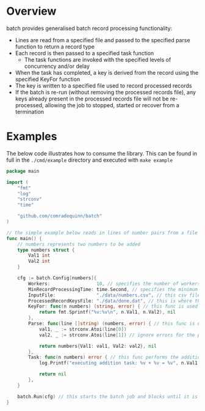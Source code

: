 # Overview

batch provides generalised batch record processing functionality:

* Lines are read from a specified file and passed to the specified parse function to return a record type
* Each record is then passed to a specified task function
  * The task functions are invoked with the specified levels of concurrency and/or delay
* When the task has completed, a key is derived from the record using the specified KeyFor function
* The key is written to a specified file used to record processed records
* If the batch is re-run (without removing the processed records file), any keys already present in the processed records file will not be re-processed, allowing the job to stopped, started or recover from a termination

# Examples

The below code illustrates how to consume the library. This can be found in full in the `./cmd/example` directory and executed with `make example`

```go
package main

import (
	"fmt"
	"log"
	"strconv"
	"time"

	"github.com/comradequinn/batch"
)

// the simple example below reads in lines of number pairs from a file and adds each pair together, logging the result to stdout
func main() {
	// numbers represents two numbers to be added
	type numbers struct {
		Val1 int
		Val2 int
	}

	cfg := batch.Config[numbers]{
		Workers:                 10, // specifies the number of workers required to be concurrently processing records
		MinRecordProcessingTime: time.Second, // specifies the minimum time to be spent on each record by a worker
		InputFile:               "./data/numbers.csv", // this csv file contains a series of lines, each containing two numbers, eg: "1,2"
		ProcessedRecordKeysFile: "./data/done.dat", // this is where the keys of processed records will be written so the job can be stopped and restarted safely
		KeyFor: func(n numbers) (string, error) { // this func is used to derive a key from a numbers type
			return fmt.Sprintf("%v:%v\n", n.Val1, n.Val2), nil
		},
		Parse: func(line []string) (numbers, error) { // this func is used to parse a numbers type from a line in the input file
			val1, _ := strconv.Atoi(line[0]) 
			val2, _ := strconv.Atoi(line[1]) // ignore errors for the purposes of the example

			return numbers{Val1: val1, Val2: val2}, nil
		},
		Task: func(n numbers) error { // this func performs the addition of the two numnbers in a numbers type and logs the result
			log.Printf("executing addition task: %v + %v = %v", n.Val1, n.Val2, n.Val1+n.Val2)

			return nil
		},
	}

	batch.Run(cfg) // this starts the batch job and blocks until it is completed
}

```



